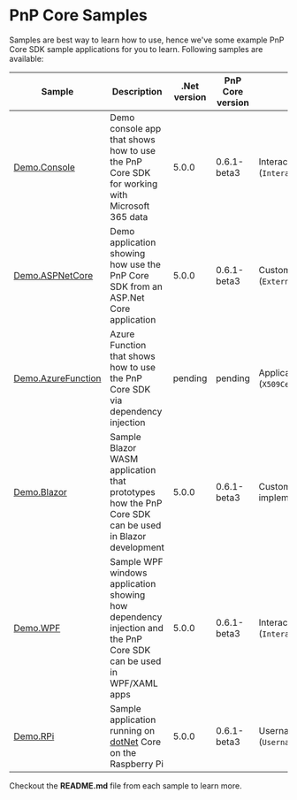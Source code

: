 # PnP Core Samples

Samples are best way to learn how to use, hence we've some example PnP Core SDK sample applications for you to learn. Following samples are available:

Sample | Description | .Net version | PnP Core version | Authentication Type
-------|-------------|-----------------|-------------|----------------
[Demo.Console](Demo.Console/README.md) | Demo console app that shows how to use the PnP Core SDK for working with Microsoft 365 data | 5.0.0 | 0.6.1-beta3 | Interactive login (`InteractiveAuthenticationProvider`)
[Demo.ASPNetCore](Demo.ASPNetCore/README.md) | Demo application showing how use the PnP Core SDK from an ASP.Net Core application | 5.0.0 | 0.6.1-beta3 | Custom authentication is used via the (`ExternalAuthenticationProvider`)
[Demo.AzureFunction](Demo.AzureFunction/README.md) | Azure Function that shows how to use the PnP Core SDK via dependency injection | pending | pending | Application permissions (`X509CertificateAuthenticationProvider`)
[Demo.Blazor](Demo.Blazor/README.md) | Sample Blazor WASM application that prototypes how the PnP Core SDK can be used in Blazor development | 5.0.0 | 0.6.1-beta3 | Custom `IAuthenticationProvider` implementation
[Demo.WPF](Demo.WPF/README.md) | Sample WPF windows application showing how dependency injection and the PnP Core SDK can be used in WPF/XAML apps | 5.0.0 | 0.6.1-beta3 | Interactive login (`InteractiveAuthenticationProvider`) 
[Demo.RPi](Demo.RPi/README.md) | Sample application running on [dotNet](https://dotnet.microsoft.com/download/dotnet-core/3.1) Core on the Raspberry Pi | 5.0.0 | 0.6.1-beta3 | Username password login (`UsernamePasswordAuthenticationProvider`)

Checkout the **README.md** file from each sample to learn more.
